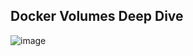 ## Docker Volumes Deep Dive

![image](https://user-images.githubusercontent.com/13016162/62511577-23340c80-b832-11e9-9017-075db492d680.png)
